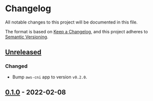 # Changelog

All notable changes to this project will be documented in this file.

The format is based on [Keep a Changelog](https://keepachangelog.com/en/1.0.0/),
and this project adheres to [Semantic Versioning](https://semver.org/spec/v2.0.0.html).

## [Unreleased]

### Changed

- Bump `aws-cni` app to version `v0.2.0`.

## [0.1.0] - 2022-02-08


[Unreleased]: https://github.com/giantswarm/default-apps-aws/compare/v0.1.0...HEAD
[0.1.0]: https://github.com/giantswarm/default-apps-aws/releases/tag/v0.1.0

